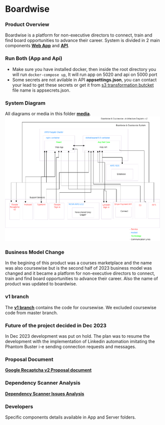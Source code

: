 # Boardwise

### Product Overview ###

Boardwise is a platform for non-executive directors to connect, train and find board opportunities to advance their career.
System is divided in 2 main components [**Web App**](https://bitbucket.org/Together/coursewise/src/master/App/) and [**API**](https://bitbucket.org/Together/coursewise/src/master/Server/).

### Run Both (App and Api) ###
- Make sure you have installed docker, then inside the root directory you will run `docker-compose up`, It will run app on 5020 and api on 5000 port
- Some secrets are not avilable in API **appsettings.json**, you can contact your lead to get these secrets or get it from [s3 transformation butcket](https://s3.console.aws.amazon.com/s3/buckets/coursewise-transformation?region=eu-west-2&tab=objects) file name is appsecrets.json.

### System Diagram ###
All diagrams or media in this folder [**media**](https://bitbucket.org/Together/coursewise/src/master/Media/).
!["system diagram"](./Media/Flow%20Diagrams/Coursewise%20-%20Architecture%20Diagram%20-%20v4.drawio.png)

### Business Model Change ###
In the begining of this product was a courses marketplace and the name was also coursewise but is the second half of 2023 business model was changed and it became a platform for non-executive directors to connect, train and find board opportunities to advance their career. Also the name of product was updated to boardwise.

### v1 branch ###
The [**v1 branch**](https://bitbucket.org/Together/coursewise/src/v1/) contains the code for coursewise. We excluded coursewise code from master branch.

### Future of the project decided in Dec 2023 ###
In Dec 2023 development was put on hold. The plan was to resume the development with the implementation of Linkedin automation imitating the Phantom Buster i-e sending connection requests and messages.

### Proposal Document ###
[**Google Recaptcha v2 Proposal document**](https://theventurestudio.jira.com/wiki/spaces/CMD/pages/4058185733/Proposal+document+-+Recaptcha+implementation)

### Dependency Scanner Analysis ###
[**Dependency Scanner Issues Analysis**](https://docs.google.com/spreadsheets/d/1UY4S7xfOGD9U-DE2p-c4j4CFkEdTAsAxmiNb73LRK3c/edit#gid=0)
### Developers ###
Specific components details available in App and Server folders.
